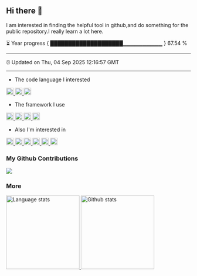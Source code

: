 ## Hi there 👋

I am interested in finding the helpful tool in github,and do something for the public repository.I really learn a lot here.

⏳ Year progress { ████████████████████▁▁▁▁▁▁▁▁▁▁ } 67.54 %

---

⏰ Updated on Thu, 04 Sep 2025 12:16:57 GMT

---

- The code language I interested
<p algin="center">
<a href="https://www.python.org/">
    <img alt="Python" height="20" src="https://cdn.simpleicons.org/python" />
</a>
<a href="https://web.developers.google.cn/javascript?hl=zh-cn">
    <img alt="Javascript" height="20" src="https://cdn.simpleicons.org/javascript" />
</a>
<a href="https://golang.google.cn/">
    <img alt="Golang" height="20" src="https://cdn.simpleicons.org/go" />
</a>
</p>

- The framework I use
<p algin="center">
<a href="https://cn.vuejs.org/">
    <img alt="Vuejs" height="20" src="https://cdn.simpleicons.org/vue.js" />
</a>
<a href="https://gin-gonic.com/">
    <img alt="Nextjs" height="20" src="https://cdn.simpleicons.org/next.js" />
</a>
<a href="https://gin-gonic.com/">
    <img alt="Gin" height="20" src="https://cdn.simpleicons.org/gin" />
</a>
<a href="https://fastapi.tiangolo.com/zh/">
    <img alt="Fastapi" height="20" src="https://cdn.simpleicons.org/fastapi" />
</a>
</p>

- Also I'm interested in
<p algin="center">
<a href="#">
    <img alt="Wegame" height="20" src="https://cdn.simpleicons.org/wegame" />
</a>
<a href="#">
    <img alt="Gameloft" height="20" src="https://cdn.simpleicons.org/gameloft" />
</a>
<a href="#">
    <img alt="Epic Games" height="20" src="https://cdn.simpleicons.org/epicgames" />
</a>
<a href="#">
    <img alt="Steam" height="20" src="https://cdn.simpleicons.org/steam" />
</a>
<a href="#">
    <img alt="Riot Games" height="20" src="https://cdn.simpleicons.org/riotgames" />
</a>
    <a href="#">
    <img alt="Rockstar Games" height="20" src="https://cdn.simpleicons.org/rockstargames" />
</a>
</p>


### My Github Contributions

![](https://fastly.jsdelivr.net/gh/firework-a/firework-a/assets/github-contribution-grid-snake.svg)


### More

<!-- Readme Stats -->
<div>
  <a href="#">
    <img height=200 src="https://github-readme-stats-org.vercel.app/api/top-langs/?username=firework-a&layout=compact&langs_count=10&hide_border=1&role=OWNER,COLLABORATOR#gh-light-mode-only" alt="Language stats" />
  </a>
  <a href="#">
    <img height=200 src="https://github-readme-stats-org.vercel.app/api?username=firework-a&show_icons=true&count_private=true&line_height=28&hide_border=1&include_all_commits=true&card_width=450&role=OWNER,COLLABORATOR&exclude_repo=github-readme-stats#gh-light-mode-only" alt="Github stats" />
  </a>
</div>

